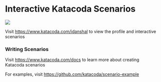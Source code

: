 # Interactive Katacoda Scenarios

[![](http://shields.katacoda.com/katacoda/idanshal/count.svg)](https://www.katacoda.com/idanshal "Get your profile on Katacoda.com")

Visit https://www.katacoda.com/idanshal to view the profile and interactive scenarios

### Writing Scenarios
Visit https://www.katacoda.com/docs to learn more about creating Katacoda scenarios

For examples, visit https://github.com/katacoda/scenario-example
